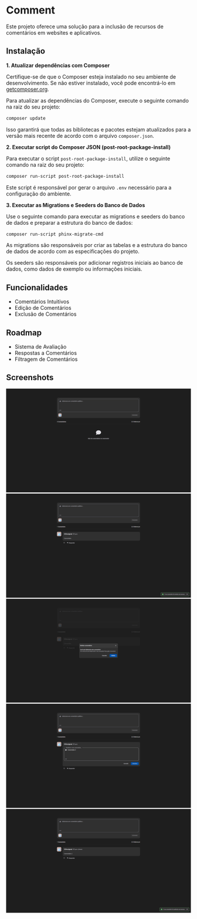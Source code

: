 
# Comment

Este projeto oferece uma solução para a inclusão de recursos de comentários em websites e aplicativos.

## Instalação

**1. Atualizar dependências com Composer**

Certifique-se de que o Composer esteja instalado no seu ambiente de desenvolvimento. Se não estiver instalado, você pode encontrá-lo em [getcomposer.org](https://getcomposer.org/).

Para atualizar as dependências do Composer, execute o seguinte comando na raiz do seu projeto:

```bash
composer update
```

Isso garantirá que todas as bibliotecas e pacotes estejam atualizados para a versão mais recente de acordo com o arquivo `composer.json`.

**2. Executar script do Composer JSON (post-root-package-install)**

Para executar o script `post-root-package-install`, utilize o seguinte comando na raiz do seu projeto:

```bash
composer run-script post-root-package-install
```

Este script é responsável por gerar o arquivo `.env` necessário para a configuração do ambiente.

**3. Executar as Migrations e Seeders do Banco de Dados**

Use o seguinte comando para executar as migrations e seeders do banco de dados e preparar a estrutura do banco de dados:

```bash
composer run-script phinx-migrate-cmd
```

As migrations são responsáveis por criar as tabelas e a estrutura do banco de dados de acordo com as especificações do projeto.

Os seeders são responsáveis por adicionar registros iniciais ao banco de dados, como dados de exemplo ou informações iniciais.

## Funcionalidades

- Comentários Intuitivos
- Edição de Comentários
- Exclusão de Comentários

## Roadmap

- Sistema de Avaliação
- Respostas a Comentários
- Filtragem de Comentários

## Screenshots

![App Screenshot](https://raw.githubusercontent.com/bieuzitos/comment/main/public/assets/images/screenshot%20(1).jpg)
![App Screenshot](https://raw.githubusercontent.com/bieuzitos/comment/main/public/assets/images/screenshot%20(2).jpg)
![App Screenshot](https://raw.githubusercontent.com/bieuzitos/comment/main/public/assets/images/screenshot%20(3).jpg)
![App Screenshot](https://raw.githubusercontent.com/bieuzitos/comment/main/public/assets/images/screenshot%20(4).jpg)
![App Screenshot](https://raw.githubusercontent.com/bieuzitos/comment/main/public/assets/images/screenshot%20(5).jpg)